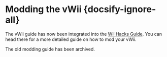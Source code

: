 # Modding the vWii {docsify-ignore-all}

The vWii guide has now been integrated into the [Wii Hacks Guide](https://wii.hacks.guide/get-started). You can head there for a more detailed guide on how to mod your vWii.

The old modding guide has been archived.